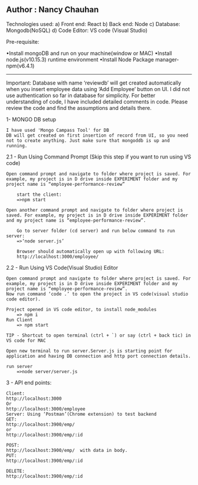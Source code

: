 ## Author : Nancy Chauhan

Technologies used:
    a) Front end: React
    b) Back end: Node
    c) Database: Mongodb(NoSQL)
    d) Code Editor: VS code (Visual Studio)

Pre-requisite:

•Install mongoDB and run on your machine(window or MAC)
•Install node.js(v10.15.3) runtime environment 
•Install Node Package manager-npm(v6.4.1)

-----------------------------------------------------------

Important: 
Database with name ‘reviewdb’ will get created automatically when you insert employee data using ‘Add Employee’ button on UI. I did not use authentication so far in database for simplicity. For better understanding of code, I have included detailed comments in code. Please review the code and find the assumptions and details there.


1- MONGO DB setup

    I have used 'Mongo Campass Tool' for DB
    DB will get created on first insertion of record from UI, so you need not to create anything. Just make sure that mongoddb is up and running.

2.1 - Run Using Command Prompt (Skip this step if you want to run using VS code)

    Open command prompt and navigate to folder where project is saved. For example, my project is in D drive inside EXPERIMENT folder and my project name is “employee-performance-review”

        start the client:
        =>npm start

    Open another command prompt and navigate to folder where project is saved. For example, my project is in D drive inside EXPERIMENT folder and my project name is “employee-performance-review”.

        Go to server folder (cd server) and run below command to run server:
        =>‘node server.js’

        Browser should automatically open up with following URL:
        http://localhost:3000/employee/



2.2 - Run Using VS Code(Visual Studio) Editor

    Open command prompt and navigate to folder where project is saved. For example, my project is in D drive inside EXPERIMENT folder and my project name is “employee-performance-review”.
    Now run command ‘code .’ to open the project in VS code(visual studio code editor).

    Project opened in VS code editor, to install node_modules 
        => npm i
    Run Client 
        => npm start

    TIP - Shortcut to open terminal (ctrl + `) or say (ctrl + back tic) in VS code for MAC

    Open new terminal to run server.Server.js is starting point for application and having DB connection and http port connection details.

    run server 
        =>node server/server.js


3 - API end points:

    Client:
    http://localhost:3000
    Or
    http://localhost:3000/employee
    Server: Using ‘Postman’(Chrome extension) to test backend
    GET: 
    http://localhost:3900/emp/
    or
    http://localhost:3900/emp/:id

    POST:
    http://localhost:3900/emp/  with data in body.
    PUT:
    http://localhost:3900/emp/:id

    DELETE:
    http://localhost:3900/emp/:id
